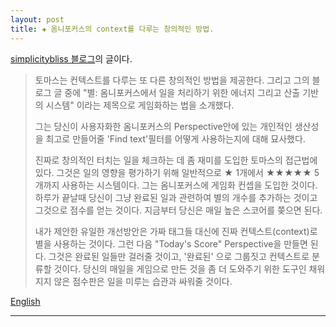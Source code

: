 ```yaml
---  
layout: post  
title: ✚ 옴니포커스의 context를 다루는 창의적인 방법.  
---  
```


[simplicitybliss 블로그](http://simplicitybliss.com/blog/gamifying-omnifocus)의 글이다.

>토마스는 컨텍스트를 다루는 또 다른 창의적인 방법을 제공한다. 그리고 그의 블로그 글 중에 "별: 옴니포커스에서 일을 처리하기 위한 에너지 그리고 산출 기반의 시스템" 이라는 제목으로 게임화하는 법을 소개했다.  
>  
>그는 당신이 사용자화한 옴니포커스의 Perspective안에 있는 개인적인 생산성을 최고로 만들어줄 'Find text'필터를 어떻게 사용하는지에 대해 묘사했다.  
>  
>진짜로 창의적인 터치는 일을 체크하는 데 좀 재미를 도입한 토마스의 접근법에 있다. 그것은 일의 영향을 평가하기 위해 일반적으로 ★ 1개에서 ★★★★★ 5개까지 사용하는 시스템이다. 그는 옴니포커스에 게임화 컨셉을 도입한 것이다. 하루가 끝날때 당신이 그냥 완료된 일과 관련하여 별의 개수를 추가하는 것이고 그것으로 점수를 얻는 것이다. 지금부터 당신은 매일 높은 스코어를 쫒으면 된다.  
>  
>내가 제안한 유일한 개선방안은 가짜 태그들 대신에 진짜 컨텍스트(context)로 별을 사용하는 것이다. 그런 다음 "Today's Score" Perspective을 만들면 된다. 그것은 완료된 일들만 걸러줄 것이고, '완료된' 으로 그룹짓고 컨텍스트로 분류할 것이다. 당신의 매일을 게임으로 만든 것을 좀 더 도와주기 위한 도구인 채워지지 않은 점수판은 일을 미루는 습관과 싸워줄 것이다.</p>
>  
>


<div id="english" style="display:none">
<p>Thomas Gamstaetter offers another creative take on Contexts and introduces a little bit of gamification in his blog post titled "Stars: An Energy- and Yield-based System for Processing Tasks in OmniFocus".

He illustrates how you can use the 'Find text' filter in custom OmniFocus Perspective to batch similar tasks together which obviously ticks the box for personal productivity best practices.

The truly creative touch comes with Thomas' approach to introduce some fun to checking off tasks: Using the common ★ to ★★★★★ stars system to rate the impact of a task he introduces the concept of gamification to OmniFocus. At the end of each day you can just add up the number of stars associated with your completed tasks and get your score. Now you can chase your own high score every day. 

The only improvement I would suggest is to use the stars as real Contexts instead of pseudo tags and then create a "Today's Score" Perspective that filters for 'Completed' tasks, groups by 'Completed' and sorts by Context. The missing scoreboard to complement the gamification of your daily fight against procrastination.</p></div><a href="#english" onclick="kuisin('english'); return false;">English</a>

---

